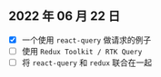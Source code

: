 ## 2022 年 06 月 22 日

- [x] 一个使用 `react-query` 做请求的例子
- [ ] 使用 `Redux Toolkit / RTK Query`
- [ ] 将 `react-query` 和 `redux` 联合在一起
